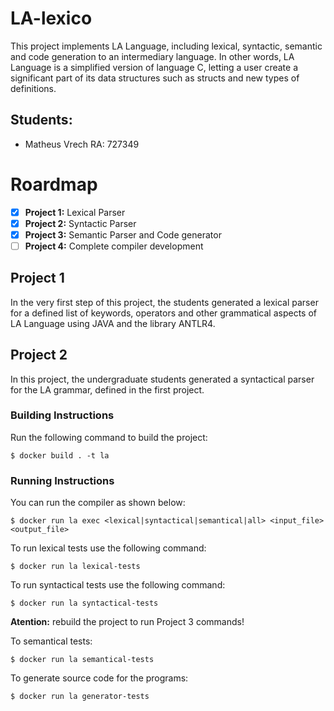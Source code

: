 # LA-lexico

This project implements LA Language, including lexical, syntactic, semantic and code generation to an intermediary language. In other words, LA Language is a simplified version of language C, letting a user create a significant part of its data structures such as structs and new types of definitions.

## Students: 
   - Matheus Vrech RA: 727349

# Roardmap

- [X] **Project 1:** Lexical Parser
- [X] **Project 2:** Syntactic Parser
- [X] **Project 3:** Semantic Parser and Code generator
- [ ] **Project 4:** Complete compiler development

## Project 1

In the very first step of this project, the students generated a lexical parser for a defined list of keywords, operators and other grammatical aspects of LA Language using JAVA and the library ANTLR4.

## Project 2

In this project, the undergraduate students generated a syntactical parser for the LA grammar, defined in the first project.

### Building Instructions

Run the following command to build the project:
```
$ docker build . -t la
```

### Running Instructions
You can run the compiler as shown below:
```
$ docker run la exec <lexical|syntactical|semantical|all> <input_file> <output_file>
```

To run lexical tests use the following command:
```
$ docker run la lexical-tests
```

To run syntactical tests use the following command:
```
$ docker run la syntactical-tests
```

**Atention:** rebuild the project to run Project 3 commands!

To semantical tests:
```
$ docker run la semantical-tests
```

To generate source code for the programs:
```
$ docker run la generator-tests
```


